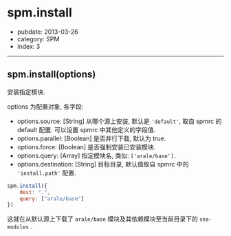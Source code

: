 # spm.install

- pubdate: 2013-03-26
- category: SPM
- index: 3

-----------

## spm.install(options)

安装指定模块.

options 为配置对象, 各字段:

- options.source: [String] 从哪个源上安装, 默认是 `'default'`, 取自 spmrc 的 default 配置. 可以设置 spmrc 中其他定义的字段值.
- options.parallel: [Boolean] 是否并行下载, 默认为 true.
- options.force: [Boolean] 是否强制安装已安装模块.
- options.query: [Array<String>] 指定模块名, 类似: `['arale/base']`.
- options.destination: [String] 目标目录, 默认值取自 spmrc 中的 `'install.path'` 配置.

```js
spm.install({
    dest: ".",
    query: ["arale/base"]
})
```
这就在从默认源上下载了 `arale/base` 模块及其依赖模块至当前目录下的 `sea-modules` .
